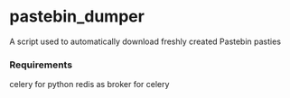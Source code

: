 # pastebin_dumper

A script used to automatically download freshly created Pastebin pasties

### Requirements

celery for python
redis as broker for celery
